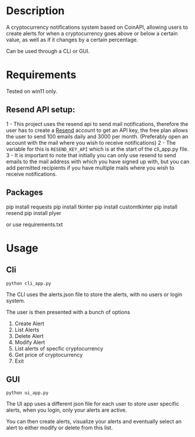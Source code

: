 
# Description

A cryptocurrency notifications system based on CoinAPI, allowing users to create alerts for when a cryptocurrency goes above or below a certain value, as well as if it changes by a certain percentage.

Can be used through a CLI or GUI.

# Requirements

Tested on win11 only.

## Resend API setup:
1 - This project uses the resend api to send mail notifications, therefore the user has to create a [Resend](https://resend.com) account to get an API key, the free plan allows the user to send 100 emails daily and 3000 per month. (Preferably open an account with the mail where you wish to receive notifications)
2 - The variable for this is ``RESEND_KEY_API`` which is at the start of the cli_app.py file.
3 - It is important to note that initially you can only use resend to send emails to the mail address with which you have signed up with, but you can add permitted recipients if you have multiple mails where you wish to receive notifications.

## Packages

pip install requests
pip install tkinter
pip install customtkinter
pip install resend
pip install plyer

or use requirements.txt

# Usage
## Cli

```python cli_app.py```

The CLI uses the alerts.json file to store the alerts, with no users or login system.

The user is then presented with a bunch of options

1. Create Alert
2. List Alerts
3. Delete Alert
4. Modify Alert
5. List alerts of specfic cryptocurrency
6. Get price of cryptocurrency
0. Exit
   
## GUI

```python ui_app.py```


The UI app uses a different json file for each user to store user specific alerts, when you login, only your alerts are active.

You can then create alerts, visualize your alerts and eventually select an alert to either modify or delete from this list.
